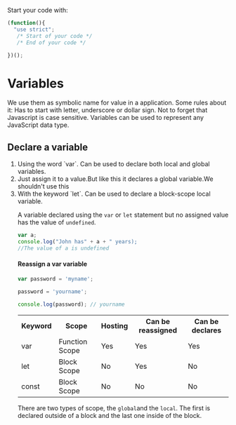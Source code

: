 Start your code with:

```javascript
(function(){
  "use strict";
   /* Start of your code */
   /* End of your code */

})();
```

<h1>Variables</h1>

We use them as symbolic name for value in a application.
Some rules about it: Has to start with letter, underscore or dollar sign.
Not to forget that Javascript is case sensitive.
Variables can be used to represent any JavaScript data type.

<h2>Declare a variable</h2>

<ol>
<li>Using the word `var`. Can be used to declare both local and global variables.</li>
<li>Just assign it to a value.But like this it declares a global variable.We shouldn't use this</li>
<li>With the keyword `let`. Can be used to declare a block-scope local variable.
</li>

A variable declared using the `var` or `let` statement but no assigned value has the value of `undefined`.

```javascript
var a;
console.log("John has" + a + " years);
//The value of a is undefined
```

<h4>Reassign a var variable</h4>

```javascript
var password = 'myname';

password = 'yourname';

console.log(password); // yourname
```

<table>
<tr>
  <th>Keyword</th>
  <th>Scope</th>
  <th>Hosting</th>
  <th>Can be reassigned</th>
  <th>Can be declares</th>
</tr>

<tr>
  <td>var</td>
  <td>Function Scope</td>
  <td>Yes</td>
  <td>Yes</td>
  <td>Yes</td>
</tr>
<tr>
  <td>let</td>
  <td>Block Scope</td>
  <td>No</td>
  <td>Yes</td>
  <td>No</td>
</tr>
<tr>
  <td>const</td>
  <td>Block Scope</td>
  <td>No</td>
  <td>No</td>
  <td>No</td>
</tr>
</table>

There are two types of scope, the `global`and the `local`. The first is declared outside of a block and the last one inside of the block.

